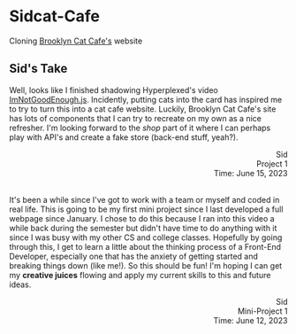 # Sidcat-Cafe
Cloning [Brooklyn Cat Cafe's](https://catcafebk.com/) website 

## Sid's Take 

Well, looks like I finished shadowing Hyperplexed's video [ImNotGoodEnough.js](https://www.youtube.com/watch?v=6TYkDy54q4E&list=PLbP5K8j2sxDlmpqAhvpF65CSPjfj4d6pJ&index=6). Incidently, putting cats into the card has inspired me to try to turn this into a cat cafe website. Luckily, Brooklyn Cat Cafe's site has lots of components that I can try to recreate on my own as a nice refresher. I'm looking forward to the *shop* part of it where I can perhaps play with API's and create a fake store (back-end stuff, yeah?).

<div dir="rtl">Sid</div>
<div dir="rtl">Project 1</div>
<div dir="rtl">Time: June 15, 2023</div>     

</br>

It's been a while since I've got to work with a team or myself and coded in real life. This is going to be my first mini project since I last developed a full webpage since January. I chose to do this because I ran into this video a while back during the semester but didn't have time to do anything with it since I was busy with my other CS and college classes. Hopefully by going through this, I get to learn a little about the thinking process of a Front-End Developer, especially one that has the anxiety of getting started and breaking things down (like me!). So this should be fun! I'm hoping I can get my **creative juices** flowing and apply my current skills to this and future ideas. 

<div dir="rtl">Sid</div>
<div dir="rtl">Mini-Project 1</div>
<div dir="rtl">Time: June 12, 2023</div>
